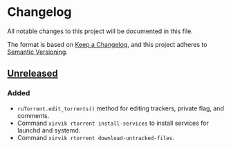 <!-- markdownlint-configure-file {"MD024": { "siblings_only": true } } -->

# Changelog

All notable changes to this project will be documented in this file.

The format is based on [Keep a Changelog](https://keepachangelog.com/en/1.0.0/), and this project
adheres to [Semantic Versioning](https://semver.org/spec/v2.0.0.html).

## [Unreleased]

### Added

- `ruTorrent.edit_torrents()` method for editing trackers, private flag, and comments.
- Command `xirvik rtorrent install-services` to install services for launchd and systemd.
- Command `xirvik rtorrent download-untracked-files`.

[unreleased]: https://github.com/Tatsh/xirvik-tools/compare/v0.5.1...HEAD
